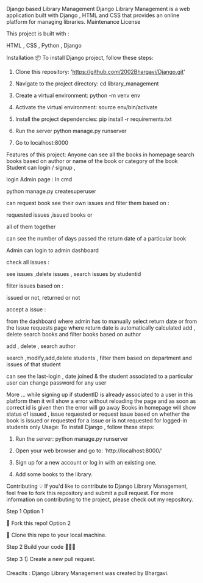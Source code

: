 Django based Library Management
Django Library Management is a web application built with Django , HTML and CSS that provides an online platform for managing libraries.
Maintenance License

This project is built with :

HTML , CSS , Python , Django

Installation 📦
To install Django project, follow these steps:
1. Clone this repository:
'https://github.com/2002Bhargavi/Django.git'

2. Navigate to the project directory:
  cd library_management

3. Create a virtual environment:
  python -m venv env

4. Activate the virtual environment:
  source env/bin/activate

5. Install the project dependencies:
  pip install -r requirements.txt

6. Run the server
  python manage.py runserver

7. Go to localhost:8000

Features of this project:
Anyone can
see all the books in homepage
search books based on author or name of the book or category of the book
Student can
login / signup ,

login Admin page : In cmd

python manage.py createsuperuser

can request book see their own issues and filter them based on :

requested issues ,issued books or

all of them together

can see the number of days passed the return date of a particular book


Admin can login to admin dashboard

check all issues :

see issues ,delete issues , search issues by studentid

filter issues based on :

issued or not, returned or not

accept a issue :

from the dashboard where admin has to manually select return date or
from the Issue requests page where return date is automatically calculated
add , delete search books and filter books based on author

add , delete , search author 

search ,modify,add,delete students , filter them based on department and issues of that student 

can see the last-login , date joined & the student associated to a particular user can change password for any user

More ...
while signing up if studentID is already associated to a user in this platform then it will show a error without reloading the page and as soon as correct id is given then the error will go away
Books in homepage will show status of issued , issue requested or request issue based on whether the book is issued or requested for a issue or is not requested for logged-in students only
Usage:
To install Django , follow these steps:

1. Run the server:
  python manage.py runserver

2. Open your web browser and go to:
'http://localhost:8000/'

3. Sign up for a new account or log in with an existing one.

4. Add some books to the library.

Contributing 💡
If you'd like to contribute to Django Library Management, feel free to fork this repository and submit a pull request. For more information on contributing to the project, please check out my repository.

Step 1
Option 1

🍴 Fork this repo!
Option 2

👯 Clone this repo to your local machine.

Step 2
Build your code 🔨🔨🔨

Step 3
🔃 Create a new pull request.

Creadits :
Django Library Management was created by Bhargavi.
